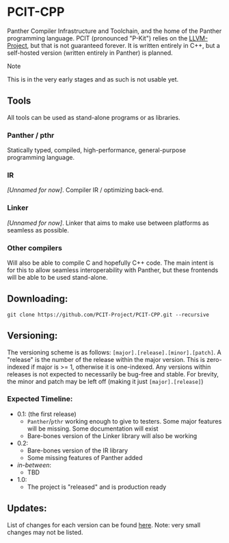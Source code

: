 # PCIT-CPP

Panther Compiler Infrastructure and Toolchain, and the home of the Panther programming language. PCIT (pronounced "P-Kit") relies on the [LLVM-Project](https://github.com/llvm/llvm-project), but that is not guaranteed forever. It is written entirely in C++, but a self-hosted version (written entirely in Panther) is planned.

> [!NOTE]
> This is in the very early stages and as such is not usable yet.


## Tools
All tools can be used as stand-alone programs or as libraries.

### Panther / pthr
Statically typed, compiled, high-performance, general-purpose programming language.

### IR
*[Unnamed for now]*. Compiler IR / optimizing back-end.

### Linker
*[Unnamed for now]*. Linker that aims to make use between platforms as seamless as possible.

### Other compilers
Will also be able to compile C and hopefully C++ code. The main intent is for this to allow seamless interoperability with Panther, but these frontends will be able to be used stand-alone.


## Downloading:
`git clone https://github.com/PCIT-Project/PCIT-CPP.git --recursive`


## Versioning:
The versioning scheme is as follows: `[major].[release].[minor].[patch]`. A "release" is the number of the release within the major version. This is zero-indexed if major is >= 1, otherwise it is one-indexed. Any versions within releases is not expected to necessarily be bug-free and stable.
For brevity, the minor and patch may be left off (making it just `[major].[release]`)


### Expected Timeline:
- 0.1: (the first release) 
	- `Panther`/`pthr` working enough to give to testers. Some major features will be missing. Some documentation will exist
	- Bare-bones version of the Linker library will also be working
- 0.2:
	- Bare-bones version of the IR library
	- Some missing features of Panther added
- *in-between*:
	- TBD
- 1.0:
	- The project is "released" and is production ready


## Updates:
List of changes for each version can be found [here](CHANGELOG.md). Note: very small changes may not be listed.